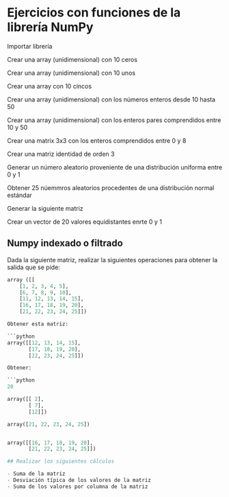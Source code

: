 # Ejercicios con funciones de la librería NumPy

Importar librería 

Crear una array (unidimensional) con 10 ceros

Crear una array (unidimensional) con 10 unos

Crear una array con 10 cincos

Crear una array (unidimensional) con los números enteros desde 10 hasta 50

Crear una array (unidimensional) con los enteros pares comprendidos entre 10 y 50

Crear una matrix 3x3 con los enteros comprendidos entre 0 y 8

Crear una matriz identidad de orden 3

Generar un número aleatorio proveniente de una distribución uniforma entre 0 y 1

Obtener 25 núemmros aleatorios procedentes de una distribución normal estándar

Generar la siguiente matriz

Crear un vector de 20 valores equidistantes enrte 0 y 1


## Numpy  indexado o filtrado

Dada la siguiente matriz, realizar la siguientes operaciones para obtener la salida que se pide:

```python
array ([[
    [1, 2, 3, 4, 5],
    [6, 7, 8, 9, 10],
    [11, 12, 13, 14, 15],
    [16, 17, 18, 19, 20],
    [21, 22, 23, 24, 25]])

Obtener esta matriz:

```python
array([[12, 13, 14, 15],
       [17, 18, 19, 20],
       [22, 23, 24, 25]])

Obtener:

```python
20

array([[ 2],
       [ 7],
       [12]])

array([21, 22, 23, 24, 25])


array([[16, 17, 18, 19, 20],
       [21, 22, 23, 24, 25]])

## Realizar los siguientes cálculos

- Suma de la matriz
- Desviación típica de los valores de la matriz
- Suma de los valores por columna de la matriz
